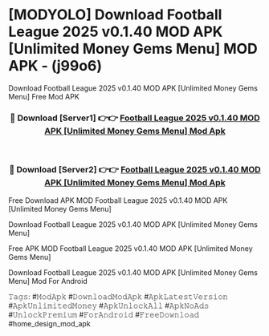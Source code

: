 # [MODYOLO] Download Football League 2025 v0.1.40 MOD APK [Unlimited Money Gems Menu] MOD APK - (j99o6)
Download Football League 2025 v0.1.40 MOD APK [Unlimited Money Gems Menu] Free Mod APK

<div align="center">
<h3>🔴 Download [Server1] 👉👉 <a href="https://apk-comot.site?title=Football_League_2025_v0.1.40_MOD_APK_[Unlimited_Money_Gems_Menu]">Football League 2025 v0.1.40 MOD APK [Unlimited Money Gems Menu] Mod Apk</a></h3><br>

<h3>🔴 Download [Server2] 👉👉 <a href="https://apk-comot.site?title=Football_League_2025_v0.1.40_MOD_APK_[Unlimited_Money_Gems_Menu]">Football League 2025 v0.1.40 MOD APK [Unlimited Money Gems Menu] Mod Apk</a></h3>
</div>


Free Download APK MOD Football League 2025 v0.1.40 MOD APK [Unlimited Money Gems Menu]

Download Football League 2025 v0.1.40 MOD APK [Unlimited Money Gems Menu] 

Free APK MOD Football League 2025 v0.1.40 MOD APK [Unlimited Money Gems Menu] 

Download Football League 2025 v0.1.40 MOD APK [Unlimited Money Gems Menu] Mod For Android

𝚃𝚊𝚐𝚜: #𝙼𝚘𝚍𝙰𝚙𝚔 #𝙳𝚘𝚠𝚗𝚕𝚘𝚊𝚍𝙼𝚘𝚍𝙰𝚙𝚔 #𝙰𝚙𝚔𝙻𝚊𝚝𝚎𝚜𝚝𝚅𝚎𝚛𝚜𝚒𝚘𝚗 #𝙰𝚙𝚔𝚄𝚗𝚕𝚒𝚖𝚒𝚝𝚎𝚍𝙼𝚘𝚗𝚎𝚢 #𝙰𝚙𝚔𝚄𝚗𝚕𝚘𝚌𝚔𝙰𝚕𝚕 #𝙰𝚙𝚔𝙽𝚘𝙰𝚍𝚜 #𝚄𝚗𝚕𝚘𝚌𝚔𝙿𝚛𝚎𝚖𝚒𝚞𝚖 #𝙵𝚘𝚛𝙰𝚗𝚍𝚛𝚘𝚒𝚍 #𝙵𝚛𝚎𝚎𝙳𝚘𝚠𝚗𝚕𝚘𝚊𝚍 #home_design_mod_apk